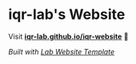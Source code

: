 
# iqr-lab's Website

Visit **[iqr-lab.github.io/iqr-website](https://iqr-lab.github.io/iqr-website)** 🚀

_Built with [Lab Website Template](https://greene-lab.gitbook.io/lab-website-template-docs)_

